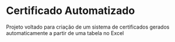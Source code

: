 # Certificado Automatizado

Projeto voltado para criação de um sistema de certificados gerados automaticamente a partir de uma tabela no Excel


